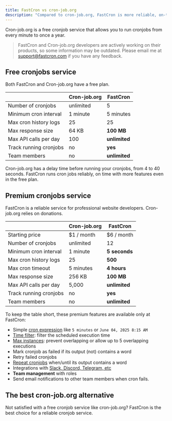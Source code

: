 ```yaml
---
title: FastCron vs cron-job.org
description: "Compared to cron-job.org, FastCron is more reliable, on-time, with more features for your cronjobs."
---
```


Cron-job.org is a free cronjob service that allows you to run cronjobs from every minute to once a year.

> FastCron and Cron-job.org developers are actively working on their products, so some information may be outdated.
Please email me at support@fastcron.com if you have any feedback.

## Free cronjobs service

Both FastCron and Cron-job.org have a free plan.

|                                                                    | Cron-job.org | **FastCron**   |
| ------------------------------------------------------------------ | ------------ | -------------- |
| Number of cronjobs                                                 | unlimited    | 5              |
| Minimum cron interval                                              | 1 minute     | 5 minutes      |
| Max cron history logs                                              | 25           | 25             |
| Max response size                                                  | 64 KB        | **100 MB**     |
| Max API calls per day                                              | 100          | **unlimited**  |
| Track running cronjobs                                             | no           | **yes**        |
| Team members                                                       | no           | **unlimited**  |

Cron-job.org has a delay time before running your cronjobs, from 4 to 40 seconds.
FastCron runs cron jobs reliably, on time with more features even in the free plan.

## Premium cronjobs service

FastCron is a reliable service for professional website developers.
Cron-job.org relies on donations.

|                                                                    | Cron-job.org | **FastCron**  |
| ------------------------------------------------------------------ | ------------ | ------------- |
| Starting price                                                     | $1 / month   | $6 / month    |
| Number of cronjobs                                                 | unlimited    | 12            |
| Minimum cron interval                                              | 1 minute     | **5 seconds** |
| Max cron history logs                                              | 25           | **500**       |
| Max cron timeout                                                   | 5 minutes    | **4 hours**   |
| Max response size                                                  | 256 KB       | **100 MB**    |
| Max API calls per day                                              | 5,000        | **unlimited** |
| Track running cronjobs                                             | no           | **yes**       |
| Team members                                                       | no           | **unlimited** |

To keep the table short, these premium features are available only at FastCron:

- Simple [cron expression](/guides/cron-expressions) like `5 minutes` or `June 04, 2025 8:15 AM`
- [Time filter](/blog/time-filter): filter the scheduled execution time
- [Max instances](/blog/max-instances): prevent overlapping or allow up to 5 overlapping executions
- Mark cronjob as failed if its output (not) contains a word
- Retry failed cronjobs
- [Repeat cronjobs](/blog/repeat-cronjob) when/until its output contains a word
- Integrations with [Slack, Discord, Telegram, etc](/integrations)
- **Team management** with roles
- Send email notifications to other team members when cron fails.

## The best cron-job.org alternative

Not satisfied with a free cronjob service like cron-job.org? FastCron is the best choice for a reliable cronjob service.
